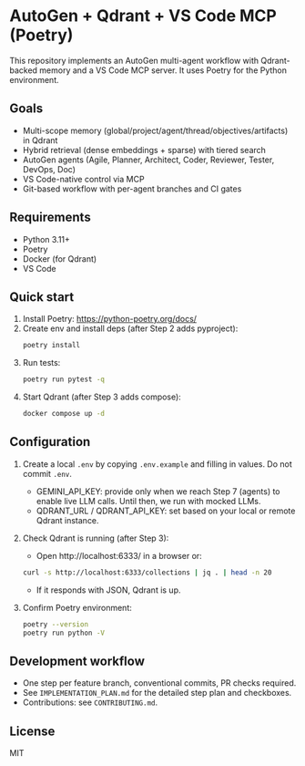 # AutoGen + Qdrant + VS Code MCP (Poetry)

This repository implements an AutoGen multi-agent workflow with Qdrant-backed memory and a VS Code MCP server. It uses Poetry for the Python environment.

## Goals
- Multi-scope memory (global/project/agent/thread/objectives/artifacts) in Qdrant
- Hybrid retrieval (dense embeddings + sparse) with tiered search
- AutoGen agents (Agile, Planner, Architect, Coder, Reviewer, Tester, DevOps, Doc)
- VS Code-native control via MCP
- Git-based workflow with per-agent branches and CI gates

## Requirements
- Python 3.11+
- Poetry
- Docker (for Qdrant)
- VS Code

## Quick start
1. Install Poetry: https://python-poetry.org/docs/
2. Create env and install deps (after Step 2 adds pyproject):
   ```bash
   poetry install
   ```
3. Run tests:
   ```bash
   poetry run pytest -q
   ```
4. Start Qdrant (after Step 3 adds compose):
   ```bash
   docker compose up -d
   ```

## Configuration
1) Create a local `.env` by copying `.env.example` and filling in values. Do not commit `.env`.
   - GEMINI_API_KEY: provide only when we reach Step 7 (agents) to enable live LLM calls. Until then, we run with mocked LLMs.
   - QDRANT_URL / QDRANT_API_KEY: set based on your local or remote Qdrant instance.

2) Check Qdrant is running (after Step 3):
   - Open http://localhost:6333/ in a browser or:
   ```bash
   curl -s http://localhost:6333/collections | jq . | head -n 20
   ```
   - If it responds with JSON, Qdrant is up.

3) Confirm Poetry environment:
   ```bash
   poetry --version
   poetry run python -V
   ```

## Development workflow
- One step per feature branch, conventional commits, PR checks required.
- See `IMPLEMENTATION_PLAN.md` for the detailed step plan and checkboxes.
- Contributions: see `CONTRIBUTING.md`.

## License
MIT
